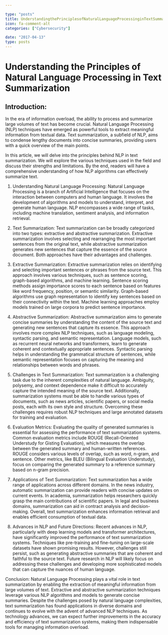 ```yaml
---

type: "posts"
title: UnderstandingthePrinciplesofNaturalLanguageProcessinginTextSummarization
icon: fa-comment-alt
categories: ["Cybersecurity"]

date: "2017-04-13"
type: posts
---
```





# Understanding the Principles of Natural Language Processing in Text Summarization

## Introduction:
In the era of information overload, the ability to process and summarize large volumes of text has become crucial. Natural Language Processing (NLP) techniques have emerged as powerful tools to extract meaningful information from textual data. Text summarization, a subfield of NLP, aims to condense lengthy documents into concise summaries, providing users with a quick overview of the main points.

In this article, we will delve into the principles behind NLP in text summarization. We will explore the various techniques used in the field and discuss their strengths and limitations. By the end, readers will have a comprehensive understanding of how NLP algorithms can effectively summarize text.

1. Understanding Natural Language Processing:
Natural Language Processing is a branch of Artificial Intelligence that focuses on the interaction between computers and human language. It involves the development of algorithms and models to understand, interpret, and generate human language. NLP encompasses a wide range of tasks, including machine translation, sentiment analysis, and information retrieval.

2. Text Summarization:
Text summarization can be broadly categorized into two types: extractive and abstractive summarization. Extractive summarization involves selecting and rearranging the most important sentences from the original text, while abstractive summarization generates new sentences that capture the essence of the source document. Both approaches have their advantages and challenges.

3. Extractive Summarization:
Extractive summarization relies on identifying and selecting important sentences or phrases from the source text. This approach involves various techniques, such as sentence scoring, graph-based algorithms, and machine learning. Sentence scoring methods assign importance scores to each sentence based on features like word frequency, position, or semantic similarity. Graph-based algorithms use graph representation to identify key sentences based on their connectivity within the text. Machine learning approaches employ models trained on large corpora to predict sentence importance.

4. Abstractive Summarization:
Abstractive summarization aims to generate concise summaries by understanding the content of the source text and generating new sentences that capture its essence. This approach involves more complex NLP techniques, such as language modeling, syntactic parsing, and semantic representation. Language models, such as recurrent neural networks and transformers, learn to generate coherent and contextually appropriate sentences. Syntactic parsing helps in understanding the grammatical structure of sentences, while semantic representation focuses on capturing the meaning and relationships between words and phrases.

5. Challenges in Text Summarization:
Text summarization is a challenging task due to the inherent complexities of natural language. Ambiguity, polysemy, and context dependence make it difficult to accurately capture the intended meaning of the source text. Additionally, summarization systems must be able to handle various types of documents, such as news articles, scientific papers, or social media posts, each with its own style and structure. Overcoming these challenges requires robust NLP techniques and large annotated datasets for training and evaluation.

6. Evaluation Metrics:
Evaluating the quality of generated summaries is essential for assessing the performance of text summarization systems. Common evaluation metrics include ROUGE (Recall-Oriented Understudy for Gisting Evaluation), which measures the overlap between the generated summary and human-written references. ROUGE considers various levels of overlap, such as word, n-gram, and sentence. Other metrics, like BLEU (Bilingual Evaluation Understudy), focus on comparing the generated summary to a reference summary based on n-gram precision.

7. Applications of Text Summarization:
Text summarization has a wide range of applications across different domains. In the news industry, automatic summarization can provide readers with concise updates on current events. In academia, summarization helps researchers quickly grasp the main contributions of scientific papers. In legal and business domains, summarization can aid in contract analysis and decision-making. Overall, text summarization enhances information retrieval and enables efficient consumption of textual data.

8. Advances in NLP and Future Directions:
Recent advances in NLP, particularly with deep learning models and transformer architectures, have significantly improved the performance of text summarization systems. Techniques like pre-training and fine-tuning on large-scale datasets have shown promising results. However, challenges still persist, such as generating abstractive summaries that are coherent and faithful to the source text. Future research in NLP will likely focus on addressing these challenges and developing more sophisticated models that can capture the nuances of human language.

Conclusion:
Natural Language Processing plays a vital role in text summarization by enabling the extraction of meaningful information from large volumes of text. Extractive and abstractive summarization techniques leverage various NLP algorithms and models to generate concise summaries. Despite the challenges posed by natural language complexities, text summarization has found applications in diverse domains and continues to evolve with the advent of advanced NLP techniques. As technology advances, we can expect further improvements in the accuracy and efficiency of text summarization systems, making them indispensable tools for managing information overload.